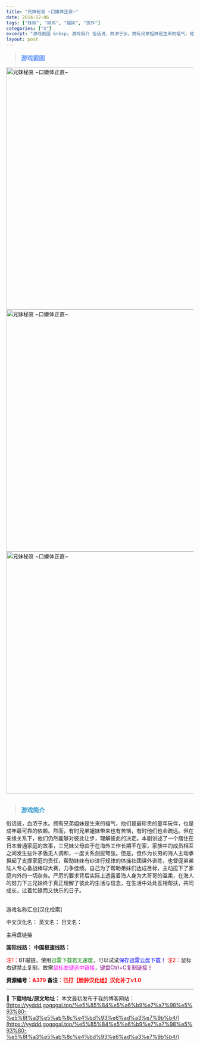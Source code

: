 ```yaml
---
title: "兄妹秘哀 ~口嫌体正直~"
date: 2014-12-06
tags: ["妹妹", "妹系", "姐妹", "拔作"]
categories: ["X"]
excerpt: "游戏截图 &nbsp; 游戏简介 俗话说，血浓于水。拥有兄弟姐妹是生来的福气，他们是最珍贵的童年玩伴，也是成年最可靠的依赖。然而，有时兄弟姐妹带来也有苦恼，有时他们也会疏远。但在亲缘关系下，他们仍然能够对彼此让步，理解彼此的决定。本剧讲述了一个居住在日本普通家庭的故事，三兄妹父母由于在海外工作长期不&hellip;"
layout: post
---
```


<div>
<blockquote><b><span style="font-size: 12pt; color: #6699ff;">游戏截图</span></b></blockquote>
<div><img title="点击放大" src="https://yyddd.gogogal.top/wp-content/uploads/2025/04/20250430_681200caa7903.webp" alt="兄妹秘哀 ~口嫌体正直~" width="650" /></div>
<div><img title="点击放大" src="https://yyddd.gogogal.top/wp-content/uploads/2025/04/20250430_681200cbd9c1a.webp" alt="兄妹秘哀 ~口嫌体正直~" width="650" /></div>
<div><img title="点击放大" src="https://yyddd.gogogal.top/wp-content/uploads/2025/04/20250430_681200cdb55a1.webp" alt="兄妹秘哀 ~口嫌体正直~" width="650" /></div>
&nbsp;
<blockquote><b><span style="font-size: 12pt; color: #3399cc;">游戏简介</span></b></blockquote>
<div>俗话说，血浓于水。拥有兄弟姐妹是生来的福气，他们是最珍贵的童年玩伴，也是成年最可靠的依赖。然而，有时兄弟姐妹带来也有苦恼，有时他们也会疏远。但在亲缘关系下，他们仍然能够对彼此让步，理解彼此的决定。本剧讲述了一个居住在日本普通家庭的故事，三兄妹父母由于在海外工作长期不在家，家族中的成员相互之间发生些许矛盾无人调和，一度关系剑拔弩张。但是，但作为长男的海人主动承担起了支撑家庭的责任，帮助妹妹有纱进行规律的体操社团课外训练，也督促弟弟陆人专心备战棒球大赛，力争佳绩。自己为了帮助弟妹们达成目标，主动揽下了家庭内外的一切杂务。严厉的要求背后实际上透露着海人身为大哥哥的温柔，在海人的努力下三兄妹终于真正理解了彼此的生活与信念，在生活中处处互相帮扶，共同成长，过着忙碌而又快乐的日子。</div>
&nbsp;

游戏名称汇总[汉化检索]

中文汉化名：
英文名：
日文名：

</div>
<div class="panel panel-primary">
<div class="panel-heading">主用盘链接</div>
<div class="panel-body">

<b>国际线路：</b>
<b>中国极速线路：</b>


<span style="color: #ff0000;">注1：</span>BT磁链，使用<span style="color: #008000;">迅雷下载若无速度</span>，可以试试<span style="color: #0000ff;">保存迅雷云盘下载！</span>
<span style="color: #ff0000;">注2：</span>鼠标右键禁止复制，故需<span style="color: #ff00ff;">鼠标左键选中链接</span>，<span style="color: #800080;">键盘Ctrl+C复制链接！</span>

</div>
<div class="panel-footer"><span style="color: #ff0000;"><b><span style="color: #000000;">资源编号</span>：A379</b></span>
<span style="color: #ff0000;"><b><span style="color: #000000;">备注</span>：已打【脸肿汉化组】汉化补丁v1.0</b></span></div>
</div>

---
📖 **下载地址/原文地址：** 本文最初发布于我的博客网站：[https://yyddd.gogogal.top/%e5%85%84%e5%a6%b9%e7%a7%98%e5%93%80-%e5%8f%a3%e5%ab%8c%e4%bd%93%e6%ad%a3%e7%9b%b4/](https://yyddd.gogogal.top/%e5%85%84%e5%a6%b9%e7%a7%98%e5%93%80-%e5%8f%a3%e5%ab%8c%e4%bd%93%e6%ad%a3%e7%9b%b4/)
